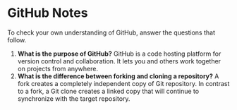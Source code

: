 # GitHub Notes

To check your own understanding of GitHub, answer the questions that follow.

1. **What is the purpose of GitHub?**  GitHub is a code hosting platform for version control and collaboration. It lets you and others work together on projects from anywhere. 
1. **What is the difference between forking and cloning a repository?** A fork creates a completely independent copy of Git repository. In contrast to a fork, a Git clone creates a linked copy that will continue to synchronize with the target repository.